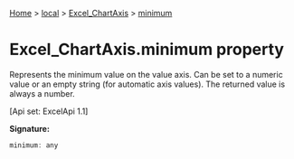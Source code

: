 [Home](./index) &gt; [local](local.md) &gt; [Excel\_ChartAxis](local.excel_chartaxis.md) &gt; [minimum](local.excel_chartaxis.minimum.md)

# Excel\_ChartAxis.minimum property

Represents the minimum value on the value axis. Can be set to a numeric value or an empty string (for automatic axis values). The returned value is always a number. 

 \[Api set: ExcelApi 1.1\]

**Signature:**
```javascript
minimum: any
```
